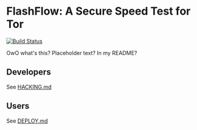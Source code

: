 # FlashFlow: A Secure Speed Test for Tor

[![Build Status](https://travis-ci.org/pastly/flashflow.svg?branch=master)](https://travis-ci.org/pastly/flashflow)

OwO what's this? Placeholder text? In my README?

## Developers

See [HACKING.md](docs/HACKING.md)

## Users

See [DEPLOY.md](docs/DEPLOY.md)
